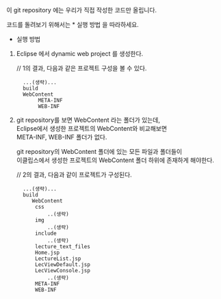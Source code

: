 이 git repository 에는
우리가 직접 작성한 코드만 올립니다.

코드를 돌려보기 위해서는 * 실행 방법 을 따라하세요.


* 실행 방법

1. Eclipse 에서 dynamic web project 를 생성한다.

   // 1의 결과, 다음과 같은 프로젝트 구성을 볼 수 있다.

         ...(생략)...
         build
         WebContent
              META-INF
              WEB-INF

2. git repository를 보면 WebContent 라는 폴더가 있는데,<br>
   Eclipse에서 생성한 프로젝트의 WebContent와 비교해보면<br>
   META-INF, WEB-INF 폴더가 없다.

   git repository의 WebContent 폴더에 있는 모든 파일과 폴더들이<br>
   이클립스에서 생성한 프로젝트의 WebContent 폴더 하위에 존재하게 해야한다.

   // 2의 결과, 다음과 같이 프로젝트가 구성된다.
   
         ...(생략)...
         build
            WebContent
	         css
		         ..(생략)
	         img
		         ..(생략)
	         include
		         ..(생략)
	         lecture_text_files
	         Home.jsp
	         LectureList.jsp
	         LecViewDefault.jsp
	         LecViewConsole.jsp
                 ..(생략)
	         META-INF
	         WEB-INF
